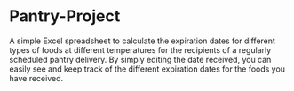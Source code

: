 # Pantry-Project
A simple Excel spreadsheet to calculate the expiration dates for different types of foods at different temperatures for the recipients of a regularly scheduled pantry delivery. 
By simply editing the date received, you can easily see and keep track of the different expiration dates for the foods you have received. 
